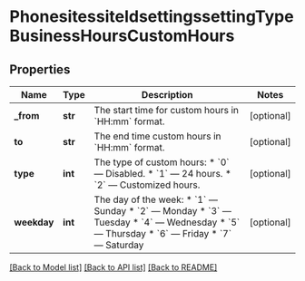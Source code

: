 # PhonesitessiteIdsettingssettingTypeBusinessHoursCustomHours

## Properties
Name | Type | Description | Notes
------------ | ------------- | ------------- | -------------
**_from** | **str** | The start time for custom hours in &#x60;HH:mm&#x60; format. | [optional] 
**to** | **str** | The end time custom hours in &#x60;HH:mm&#x60; format. | [optional] 
**type** | **int** | The type of custom hours:  * &#x60;0&#x60; — Disabled.  * &#x60;1&#x60; — 24 hours.  * &#x60;2&#x60; — Customized hours. | [optional] 
**weekday** | **int** | The day of the week:  * &#x60;1&#x60; — Sunday  * &#x60;2&#x60; — Monday  * &#x60;3&#x60; — Tuesday  * &#x60;4&#x60; — Wednesday  * &#x60;5&#x60; — Thursday  * &#x60;6&#x60; — Friday  * &#x60;7&#x60; — Saturday | [optional] 

[[Back to Model list]](../README.md#documentation-for-models) [[Back to API list]](../README.md#documentation-for-api-endpoints) [[Back to README]](../README.md)

